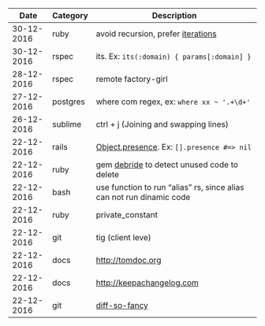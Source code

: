 | Date | Category | Description |
|------|----------|-------------|
| 30-12-2016 | ruby | avoid recursion, prefer [iterations](http://www.refactoring.com/catalog/replaceRecursionWithIteration.html) |
| 30-12-2016 | rspec | its. Ex: `its(:domain) { params[:domain] }` |
| 28-12-2016 | rspec | remote factory-girl |
| 27-12-2016 | postgres | where com regex, ex: `where xx ~ '.+\d+'` |
| 26-12-2016 | sublime | ctrl + j (Joining and swapping lines) |
| 22-12-2016 | rails | [Object.presence](http://api.rubyonrails.org/classes/Object.html#method-i-presence). Ex: `[].presence #=> nil` |
| 22-12-2016 | ruby | gem [debride](https://github.com/seattlerb/debride) to detect unused code to delete
| 22-12-2016 | bash | use function to run “alias” rs, since alias can not run dinamic code |
| 22-12-2016 | ruby | private_constant |
| 22-12-2016 | git | tig (client leve) |
| 22-12-2016 | docs | http://tomdoc.org |
| 22-12-2016 | docs | http://keepachangelog.com |
| 22-12-2016 | git | [diff-so-fancy](https://github.com/so-fancy/diff-so-fancy) |
